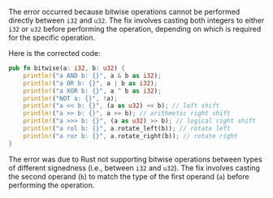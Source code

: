 The error occurred because bitwise operations cannot be performed directly between `i32` and `u32`. The fix involves casting both integers to either `i32` or `u32` before performing the operation, depending on which is required for the specific operation.

Here is the corrected code:

```rs
pub fn bitwise(a: i32, b: u32) {
    println!("a AND b: {}", a & b as i32);
    println!("a OR b: {}", a | b as i32);
    println!("a XOR b: {}", a ^ b as i32);
    println!("NOT a: {}", !a);
    println!("a << b: {}", (a as u32) << b); // left shift
    println!("a >> b: {}", a >> b); // arithmetic right shift
    println!("a >>> b: {}", (a as u32) >> b); // logical right shift
    println!("a rol b: {}", a.rotate_left(b)); // rotate left
    println!("a ror b: {}", a.rotate_right(b)); // rotate right
}
```

The error was due to Rust not supporting bitwise operations between types of different signedness (i.e., between `i32` and `u32`). The fix involves casting the second operand (`b`) to match the type of the first operand (`a`) before performing the operation.
